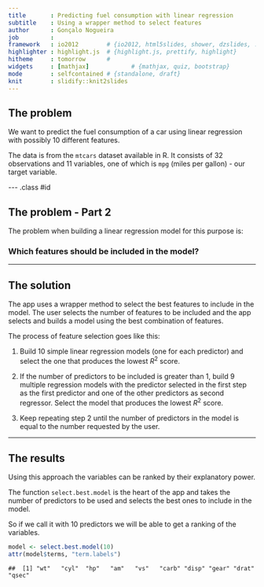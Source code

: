 ```yaml
---
title       : Predicting fuel consumption with linear regression
subtitle    : Using a wrapper method to select features
author      : Gonçalo Nogueira
job         : 
framework   : io2012        # {io2012, html5slides, shower, dzslides, ...}
highlighter : highlight.js  # {highlight.js, prettify, highlight}
hitheme     : tomorrow      # 
widgets     : [mathjax]            # {mathjax, quiz, bootstrap}
mode        : selfcontained # {standalone, draft}
knit        : slidify::knit2slides
---
```


## The problem

We want to predict the fuel consumption of a car using linear regression
with possibly 10 different features.

The data is from the `mtcars` dataset available in R. It consists of 32
observations and 11 variables, one of which is `mpg` (miles per gallon) - our
target variable.

--- .class #id 

## The problem - Part 2

The problem when building a linear regression model for this purpose is:

### Which features should be included in the model?

---

## The solution

The app uses a wrapper method to select the best features to include in the
model. The user selects the number of features to be included and the app
selects and builds a model using the best combination of features.

The process of feature selection goes like this:

1. Build 10 simple linear regression models (one for each predictor) and
select the one that produces the lowest $R^2$ score.

2. If the number of predictors to be included is greater than 1, build
9 multiple regression models with the predictor selected in the first
step as the first predictor and one of the other predictors as second
regressor. Select the model that produces the lowest $R^2$ score.

3. Keep repeating step 2 until the number of predictors in the model
is equal to the number requested by the user.

---

## The results

Using this approach the variables can be ranked by their explanatory power.



The function `select.best.model` is the heart of the app and takes the
number of predictors to be used and selects the best ones to include in the model.

So if we call it with 10 predictors we will be able to get a ranking of the variables.


```r
model <- select.best.model(10)
attr(model$terms, "term.labels")
```

```
##  [1] "wt"   "cyl"  "hp"   "am"   "vs"   "carb" "disp" "gear" "drat" "qsec"
```





